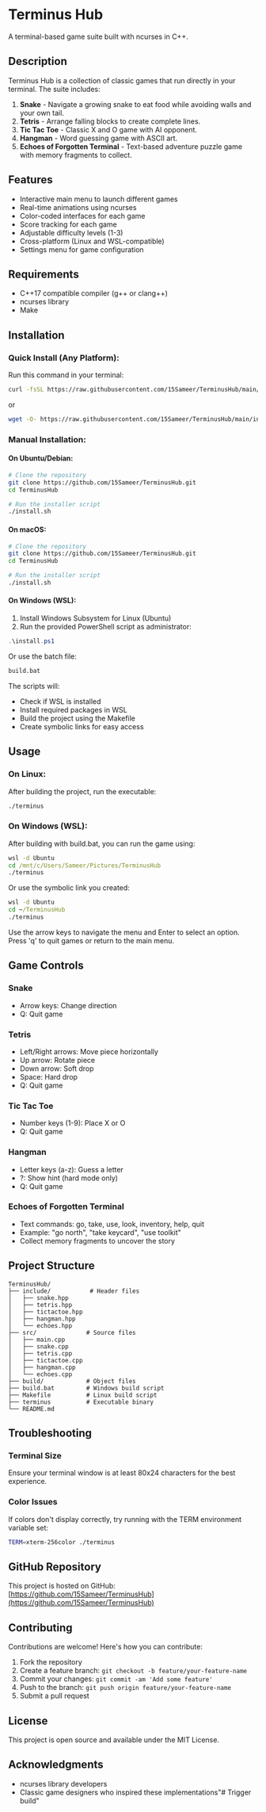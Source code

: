# Terminus Hub

A terminal-based game suite built with ncurses in C++.

## Description

Terminus Hub is a collection of classic games that run directly in your terminal. The suite includes:

1. **Snake** - Navigate a growing snake to eat food while avoiding walls and your own tail.
2. **Tetris** - Arrange falling blocks to create complete lines.
3. **Tic Tac Toe** - Classic X and O game with AI opponent.
4. **Hangman** - Word guessing game with ASCII art.
5. **Echoes of Forgotten Terminal** - Text-based adventure puzzle game with memory fragments to collect.

## Features

- Interactive main menu to launch different games
- Real-time animations using ncurses
- Color-coded interfaces for each game
- Score tracking for each game
- Adjustable difficulty levels (1-3)
- Cross-platform (Linux and WSL-compatible)
- Settings menu for game configuration

## Requirements

- C++17 compatible compiler (g++ or clang++)
- ncurses library
- Make

## Installation

### Quick Install (Any Platform):

Run this command in your terminal:

```bash
curl -fsSL https://raw.githubusercontent.com/15Sameer/TerminusHub/main/install-remote.sh | bash
```

or

```bash
wget -O- https://raw.githubusercontent.com/15Sameer/TerminusHub/main/install-remote.sh | bash
```

### Manual Installation:

#### On Ubuntu/Debian:

```bash
# Clone the repository
git clone https://github.com/15Sameer/TerminusHub.git
cd TerminusHub

# Run the installer script
./install.sh
```

#### On macOS:

```bash
# Clone the repository
git clone https://github.com/15Sameer/TerminusHub.git
cd TerminusHub

# Run the installer script
./install.sh
```

#### On Windows (WSL):

1. Install Windows Subsystem for Linux (Ubuntu)
2. Run the provided PowerShell script as administrator:

```powershell
.\install.ps1
```

Or use the batch file:

```cmd
build.bat
```

The scripts will:
- Check if WSL is installed
- Install required packages in WSL
- Build the project using the Makefile
- Create symbolic links for easy access

## Usage

### On Linux:

After building the project, run the executable:

```bash
./terminus
```

### On Windows (WSL):

After building with build.bat, you can run the game using:

```cmd
wsl -d Ubuntu
cd /mnt/c/Users/Sameer/Pictures/TerminusHub
./terminus
```

Or use the symbolic link you created:

```cmd
wsl -d Ubuntu
cd ~/TerminusHub
./terminus
```

Use the arrow keys to navigate the menu and Enter to select an option. Press 'q' to quit games or return to the main menu.

## Game Controls

### Snake
- Arrow keys: Change direction
- Q: Quit game

### Tetris
- Left/Right arrows: Move piece horizontally
- Up arrow: Rotate piece
- Down arrow: Soft drop
- Space: Hard drop
- Q: Quit game

### Tic Tac Toe
- Number keys (1-9): Place X or O
- Q: Quit game

### Hangman
- Letter keys (a-z): Guess a letter
- ?: Show hint (hard mode only)
- Q: Quit game

### Echoes of Forgotten Terminal
- Text commands: go, take, use, look, inventory, help, quit
- Example: "go north", "take keycard", "use toolkit"
- Collect memory fragments to uncover the story

## Project Structure

```
TerminusHub/
├── include/           # Header files
│   ├── snake.hpp
│   ├── tetris.hpp
│   ├── tictactoe.hpp
│   ├── hangman.hpp
│   └── echoes.hpp
├── src/              # Source files
│   ├── main.cpp
│   ├── snake.cpp
│   ├── tetris.cpp
│   ├── tictactoe.cpp
│   ├── hangman.cpp
│   └── echoes.cpp
├── build/            # Object files
├── build.bat         # Windows build script
├── Makefile          # Linux build script
├── terminus          # Executable binary
└── README.md
```

## Troubleshooting

### Terminal Size
Ensure your terminal window is at least 80x24 characters for the best experience.

### Color Issues
If colors don't display correctly, try running with the TERM environment variable set:
```bash
TERM=xterm-256color ./terminus
```

## GitHub Repository

This project is hosted on GitHub: [https://github.com/15Sameer/TerminusHub](https://github.com/15Sameer/TerminusHub)

## Contributing

Contributions are welcome! Here's how you can contribute:

1. Fork the repository
2. Create a feature branch: `git checkout -b feature/your-feature-name`
3. Commit your changes: `git commit -am 'Add some feature'`
4. Push to the branch: `git push origin feature/your-feature-name`
5. Submit a pull request

## License

This project is open source and available under the MIT License.

## Acknowledgments

- ncurses library developers
- Classic game designers who inspired these implementations"# Trigger build" 
